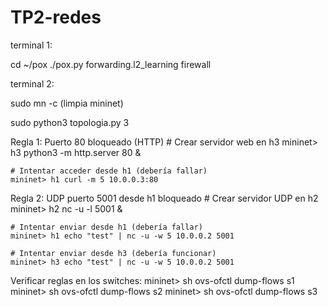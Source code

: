 # TP2-redes

terminal 1:

cd ~/pox
./pox.py forwarding.l2_learning firewall


terminal 2:

sudo mn -c (limpia mininet)

sudo python3 topologia.py 3



Regla 1: Puerto 80 bloqueado (HTTP)
    # Crear servidor web en h3
    mininet> h3 python3 -m http.server 80 &

    # Intentar acceder desde h1 (debería fallar)
    mininet> h1 curl -m 5 10.0.0.3:80

Regla 2: UDP puerto 5001 desde h1 bloqueado
    # Crear servidor UDP en h2
    mininet> h2 nc -u -l 5001 &

    # Intentar enviar desde h1 (debería fallar)
    mininet> h1 echo "test" | nc -u -w 5 10.0.0.2 5001

    # Intentar enviar desde h3 (debería funcionar)
    mininet> h3 echo "test" | nc -u -w 5 10.0.0.2 5001

Verificar reglas en los switches:
    mininet> sh ovs-ofctl dump-flows s1
    mininet> sh ovs-ofctl dump-flows s2
    mininet> sh ovs-ofctl dump-flows s3

